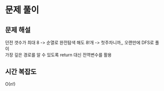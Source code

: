 # 문제 풀이

## 문제 해설
던전 갯수가 최대 8 -> 순열로 완전탐색 해도 8!개 -> 첫주차니까,, 오랜만에 DFS로 풀이\
가장 깊은 경로를 알 수 있도록 return 대신 전역변수를 활용

## 시간 복잡도
O($n!$)